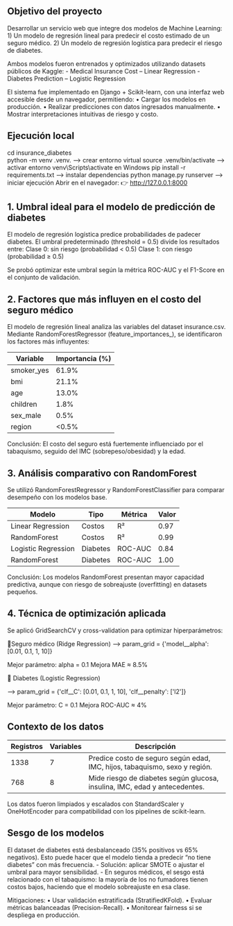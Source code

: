 ## Objetivo del proyecto

Desarrollar un servicio web que integre dos modelos de Machine Learning:
	1) Un modelo de regresión lineal para predecir el costo estimado de un seguro médico.
	2) Un modelo de regresión logística para predecir el riesgo de diabetes.

Ambos modelos fueron entrenados y optimizados utilizando datasets públicos de Kaggle:
	- Medical Insurance Cost – Linear Regression
	- Diabetes Prediction – Logistic Regression

El sistema fue implementado en Django + Scikit-learn, con una interfaz web accesible desde un navegador, permitiendo:
	•	Cargar los modelos en producción.
	•	Realizar predicciones con datos ingresados manualmente.
	•	Mostrar interpretaciones intuitivas de riesgo y costo.
## Ejecución local
cd insurance_diabetes   
python -m venv .venv. --> crear entorno virtual
source .venv/bin/activate  --> activar entorno
venv\Scripts\activate en Windows
pip install -r requirements.txt  --> instalar dependencias 
python manage.py runserver --> iniciar ejecución
Abrir en el navegador:
👉 http://127.0.0.1:8000

## 1. Umbral ideal para el modelo de predicción de diabetes

El modelo de regresión logística predice probabilidades de padecer diabetes.
El umbral predeterminado (threshold = 0.5) divide los resultados entre:
	Clase 0: sin riesgo (probabilidad < 0.5)
	Clase 1: con riesgo (probabilidad ≥ 0.5)

Se probó optimizar este umbral según la métrica ROC-AUC y el F1-Score en el conjunto de validación.

## 2. Factores que más influyen en el costo del seguro médico

El modelo de regresión lineal analiza las variables del dataset insurance.csv.
Mediante RandomForestRegressor (feature_importances_), se identificaron los factores más influyentes:

Variable   | Importancia (%)
-----------|---------------
smoker_yes | 61.9%
bmi        | 21.1%
age        | 13.0%
children   | 1.8%
sex_male   | 0.5%
region     | <0.5%

Conclusión:
El costo del seguro está fuertemente influenciado por el tabaquismo, seguido del IMC (sobrepeso/obesidad) y la edad.
          
## 3. Análisis comparativo con RandomForest

Se utilizó RandomForestRegressor y RandomForestClassifier para comparar desempeño con los modelos base.

Modelo               | Tipo     | Métrica   | Valor
---------------------|----------|-----------|-------
Linear Regression    | Costos   | R²        | 0.97
RandomForest         | Costos   | R²        | 0.99
Logistic Regression  | Diabetes | ROC-AUC   | 0.84
RandomForest         | Diabetes | ROC-AUC   | 1.00

Conclusión:
Los modelos RandomForest presentan mayor capacidad predictiva, aunque con riesgo de sobreajuste (overfitting) en datasets pequeños.

## 4. Técnica de optimización aplicada

Se aplicó GridSearchCV y cross-validation para optimizar hiperparámetros:

🔹Seguro médico (Ridge Regression)
 --> param_grid = {'model__alpha': [0.01, 0.1, 1, 10]}

Mejor parámetro: alpha = 0.1
Mejora MAE ≈ 8.5%

🔹 Diabetes (Logistic Regression)

--> param_grid = {'clf__C': [0.01, 0.1, 1, 10], 'clf__penalty': ['l2']}

Mejor parámetro: C = 0.1
Mejora ROC-AUC ≈ 4%

## Contexto de los datos

Registros | Variables | Descripción
----------|-----------|-------------------------------------------------------------------------------------
1338      | 7         | Predice costo de seguro según edad, IMC, hijos, tabaquismo, sexo y región.
768       | 8         | Mide riesgo de diabetes según glucosa, insulina, IMC, edad y antecedentes.

Los datos fueron limpiados y escalados con StandardScaler y OneHotEncoder para compatibilidad con los pipelines de scikit-learn.

## Sesgo de los modelos
El dataset de diabetes está desbalanceado (35% positivos vs 65% negativos).
Esto puede hacer que el modelo tienda a predecir “no tiene diabetes” con más frecuencia.
	-	Solución: aplicar SMOTE o ajustar el umbral para mayor sensibilidad.
	-   En seguros médicos, el sesgo está relacionado con el tabaquismo:
la mayoría de los no fumadores tienen costos bajos, haciendo que el modelo sobreajuste en esa clase.

Mitigaciones:
	•	Usar validación estratificada (StratifiedKFold).
	•	Evaluar métricas balanceadas (Precision-Recall).
	•	Monitorear fairness si se despliega en producción.
